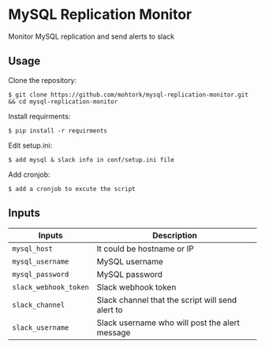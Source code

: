 # MySQL Replication Monitor

Monitor MySQL replication and send alerts to slack

## Usage

Clone the repository:

    $ git clone https://github.com/mohtork/mysql-replication-monitor.git && cd mysql-replication-monitor

Install requirments:

    $ pip install -r requirments 

Edit setup.ini:

    $ add mysql & slack info in conf/setup.ini file

Add cronjob:

    $ add a cronjob to excute the script

## Inputs


 Inputs                    | Description
---------------------------|----------------------------------------------------------------------------------------
 `mysql_host`              | It could be hostname or IP
 `mysql_username`          | MySQL username
 `mysql_password`          | MySQL password
 `slack_webhook_token`     | Slack webhook token
 `slack_channel`           | Slack channel that the script will send alert to 
 `slack_username`          | Slack username who will post the alert message
